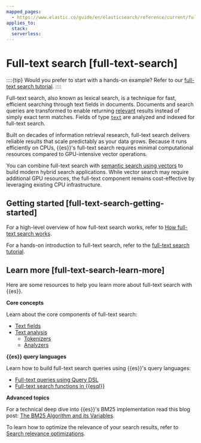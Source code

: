 ```yaml
---
mapped_pages:
  - https://www.elastic.co/guide/en/elasticsearch/reference/current/full-text-search.html
applies_to:
  stack:
  serverless:
---
```


# Full-text search [full-text-search]

::::{tip}
Would you prefer to start with a hands-on example? Refer to our [full-text search tutorial](querydsl-full-text-filter-tutorial.md).
::::

Full-text search, also known as lexical search, is a technique for fast, efficient searching through text fields in documents. Documents and search queries are transformed to enable returning [relevant](https://www.elastic.co/what-is/search-relevance) results instead of simply exact term matches. Fields of type [`text`](elasticsearch://docs/reference/elasticsearch/mapping-reference/text.md#text-field-type) are analyzed and indexed for full-text search.

Built on decades of information retrieval research, full-text search delivers reliable results that scale predictably as your data grows. Because it runs efficiently on CPUs, {{es}}'s full-text search requires minimal computational resources compared to GPU-intensive vector operations.

You can combine full-text search with [semantic search using vectors](semantic-search.md) to build modern hybrid search applications. While vector search may require additional GPU resources, the full-text component remains cost-effective by leveraging existing CPU infrastructure.

## Getting started [full-text-search-getting-started]


For a high-level overview of how full-text search works, refer to [How full-text search works](full-text/how-full-text-works.md).

For a hands-on introduction to full-text search, refer to the [full-text search tutorial](querydsl-full-text-filter-tutorial.md).


## Learn more [full-text-search-learn-more]

Here are some resources to help you learn more about full-text search with {{es}}.

**Core concepts**

Learn about the core components of full-text search:

* [Text fields](elasticsearch://docs/reference/elasticsearch/mapping-reference/text.md)
* [Text analysis](full-text/text-analysis-during-search.md)
    * [Tokenizers](elasticsearch://docs/reference/data-analysis/text-analysis/tokenizer-reference.md)
    * [Analyzers](elasticsearch://docs/reference/data-analysis/text-analysis/analyzer-reference.md)


**{{es}} query languages**

Learn how to build full-text search queries using {{es}}'s query languages:

* [Full-text queries using Query DSL](elasticsearch://docs/reference/query-languages/full-text-queries.md)
* [Full-text search functions in {{esql}}](elasticsearch://docs/reference/query-languages/esql-functions-operators.md#esql-search-functions)

**Advanced topics**

For a technical deep dive into {{es}}'s BM25 implementation read this blog post: [The BM25 Algorithm and its Variables](https://www.elastic.co/blog/practical-bm25-part-2-the-bm25-algorithm-and-its-variables).

To learn how to optimize the relevance of your search results, refer to [Search relevance optimizations](full-text/search-relevance.md).

